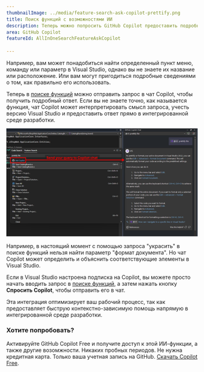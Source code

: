 ```yaml
---
thumbnailImage: ../media/feature-search-ask-copilot-prettify.png
title: Поиск функций с возможностями ИИ
description: Теперь можно попросить GitHub Copilot предоставить подробные ответы на ваши запросы.
area: GitHub Copilot
featureId: AllInOneSearchFeatureAskCopilot

---
```



Например, вам может понадобиться найти определенный пункт меню, команду или параметр в Visual Studio, однако вы не знаете их название или расположение. Или вам могут пригодиться подробные сведениями о том, как правильно его использовать.

Теперь в [поиске функций](vscmd://Window.QuickLaunch) можно отправить запрос в чат Copilot, чтобы получить подробный ответ. Если вы не знаете точно, как называется функция, чат Copilot может интерпретировать смысл запроса, учесть версию Visual Studio и предоставить ответ прямо в интегрированной среде разработки.

![Кнопка "Спросить Copilot" под строкой поиска в службе "Поиск функций"](../media/feature-search-ask-copilot-prettify-highlighted.png)

Например, в настоящий момент с помощью запроса "украсить" в поиске функций нельзя найти параметр "формат документа". Но чат Copilot может определить и объяснить соответствующие элементы в Visual Studio.

Если в Visual Studio настроена подписка на Copilot, вы можете просто начать вводить запрос в [поиске функций](vscmd://Window.QuickLaunch), а затем нажать кнопку **Спросить Copilot**, чтобы отправить его в чат. 

Эта интеграция оптимизирует ваш рабочий процесс, так как предоставляет быструю контекстно-зависимую помощь напрямую в интегрированной среде разработки.

### Хотите попробовать?
Активируйте GitHub Copilot Free и получите доступ к этой ИИ-функции, а также другие возомжности.
 Никаких пробных периодов. Не нужна кредитная карта. Только ваша учетная запись на GitHub. [Скачать Copilot Free](vscmd://View.GitHub.Copilot.Chat).
